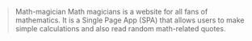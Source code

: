 > Math-magician
Math magicians is a website for all fans of mathematics. It is a Single Page App (SPA) that allows users to make simple calculations and also read random math-related quotes.
